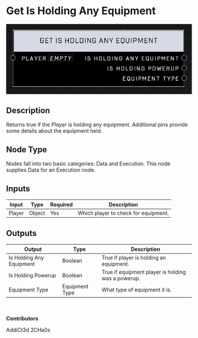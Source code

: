 # Get Is Holding Any Equipment
![](../../../.gitbook/assets/get-is-holding-any-equipment.png)
## Description
Returns true if the *Player* is holding any equipment. Additional pins provide some details about the equipment held.

## Node Type
Nodes fall into two basic categories: Data and Execution. This node supplies Data for an Execution node.

## Inputs
| Input | Type | Required | Description |
|------------------|------------------|----------|--------------------------------------------------------------|
| Player | Object | Yes | Which player to check for equipment. |

## Outputs
| Output | Type | Description |
|------------------|------------------|--------------------------------------------------------------|
| Is Holding Any Equipment | Boolean | True if player is holding an equipment. |
| Is Holding Powerup | Boolean | True if equipment player is holding was a powerup. |
| Equipment Type | Equipment Type | What type of equipment it is. |

\
\
**Contributors**

AddiCt3d 2CHa0s